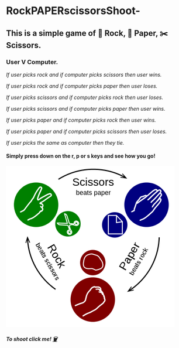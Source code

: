 # RockPAPERscissorsShoot-

## This is a simple game of 🗿 Rock, 📃 Paper, ✂️ Scissors. 

### User V Computer.

_If user picks rock and if computer picks scissors then user wins._

_If user picks rock and if computer picks paper then user loses._

_If user picks scissors and if computer picks rock then user loses._

_If user picks scissors and if computer picks paper then user wins._

_If user picks paper and if computer picks rock then user wins._

_If user picks paper and if computer picks scissors then user loses._

_If user picks the same as computer then they tie._

#### Simply press down on the r, p or s keys and see how you go!

![RPS](Images/RPS.png)

##### To shoot click me! [🗑](https://ffakih5.github.io/RockPAPERscissorsShoot-/.) 




